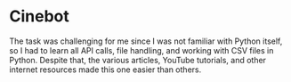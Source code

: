
# Cinebot

The task was challenging for me since I was not familiar with Python itself, so I had to learn all API calls, file handling, and working with CSV files in Python. Despite that, the various articles, YouTube tutorials, and other internet resources made this one easier than others.
